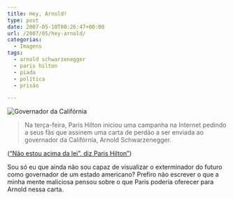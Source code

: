 ```yaml
---
title: Hey, Arnold!
type: post
date: 2007-05-10T00:26:47+00:00
url: /2007/05/hey-arnold/
categorias:
  - Imagens
tags:
  - arnold schwarzenegger
  - paris hilton
  - piada
  - política
  - prisão

---
```

![Governador da Califórnia](/wp-content/uploads/2007/05/arnold.jpg)

> Na terça-feira, Paris Hilton iniciou uma campanha na Internet pedindo a seus fãs que assinem uma carta de perdão a ser enviada ao governador da Califórnia, Arnold Schwarzenegger.

([“Não estou acima da lei”, diz Paris Hilton”][1])

Sou só eu que ainda não sou capaz de visualizar o exterminador do futuro como governador de um estado americano? Prefiro não escrever o que a minha mente maliciosa pensou sobre o que Paris poderia oferecer para Arnold nessa carta.

 [1]: http://exclusivo.terra.com.br/interna/0,,OI1604015-EI1118,00.html

